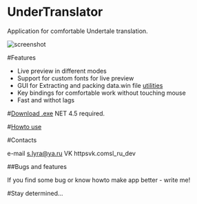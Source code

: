 # UnderTranslator
Application for comfortable Undertale translation.

![screenshot](httpsraw.githubusercontent.comSL-RUUnderTranslatormasterhelpscr.png)

#Features

- Live preview in different modes
- Support for custom fonts for live preview
- GUI for Extracting and packing data.win file [utilities](httpsgithub.comfjay69UndertaleTools)
- Key bindings for comfortable work without touching mouse
- Fast and withot lags

#[Download .exe](httpsyadi.skdfEyk9L2WoabVA)
NET 4.5 required.

#[Howto use](httpsgithub.comSL-RUUnderTranslatorblobmasterhelphelp.md)

#Contacts

e-mail s.lyra@ya.ru
VK httpsvk.comsl_ru_dev

##Bugs and features

If you find some bug or know howto make app better - write me!

#Stay determined...